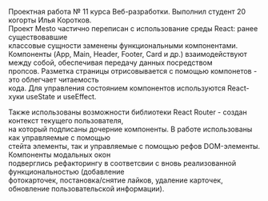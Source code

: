 Проектная работа № 11 курса Веб-разработки. Выполнил студент 20 когорты Илья Коротков.  
Проект Mesto частично переписан с использование среды React: ранее существовавшие   
классовые сущности заменены функциональными компонентами. Компоненты (App, Main, Header, 
Footer, Card и др.) взаимодействуют между собой, обеспечивая передачу данных посредством  
пропсов. Разметка страницы отрисовывается с помощью компонетов - это облегчает читаемость  
кода. Для управления состоянием компонентов используются React-хуки useState и useEffect.

Также использованы возможности библиотеки React Router - создан контекст текущего пользователя,  
на который подписаны дочерние компоненты. В работе использованы как управляемые с помощью  
стейта элементы, так и управляемые с помощью рефов DOM-элементы. Компоненты модальных окон  
подверглись рефакторингу в соответсвии с вновь реализованной функциональностью (добавление  
фотокарточек, постановка/снятие лайков, удаление карточек, обновление пользовательской информации).